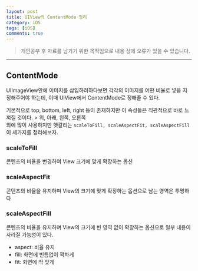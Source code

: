 ```yaml
---
layout: post
title: UIView의 ContentMode 정리
category: iOS
tags: [iOS]
comments: true
---
```


> 개인공부 후 자료를 남기기 위한 목적임으로 내용 상에 오류가 있을 수 있습니다.    

<hr>

## ContentMode

UIImageView안에 이미지를 삽입하려하다보면 각각의 이미지를 어떤 비율로 넣을 지 정해주어야 하는데, 이때 UIView에서 ContentMode로 정해줄 수 있다.

기본적으로 top, bottom, left, right 등이 존재하지만 이 속성들은 직관적으로 바로 느껴질 것이다. > 위, 아래, 왼쪽, 오른쪽<br>
외에 많이 사용하지만 헷갈리는 `scaleToFill, scaleAspectFit, scaleAspectFill` 이 세가지를 정리해보자.


### scaleToFill

콘텐츠의 비율을 변경하여 View 크기에 맞게 확장하는 옵션



### scaleAspectFit

콘텐츠의 비율을 유지하며 View의 크기에 맞게 확장하는 옵션으로 남는 영역은 투명하다



### scaleAspectFill

콘텐츠의 비율을 유지하며 View의 크기에 빈 영역 없이 확장하는 옵션으로 일부 내용이 사라질 가능성이 있다.


- aspect: 비율 유지
- fill: 화면에 빈틈없이 꽉차게
- fit: 화면에 딱 맞게
